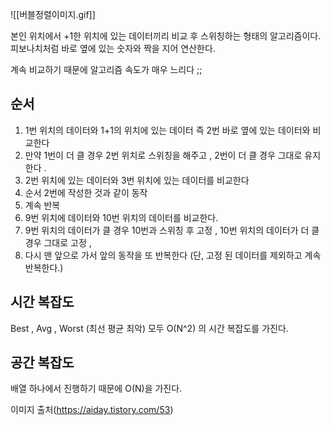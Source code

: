 ![[버블정렬이미지.gif]]

본인 위치에서 +1한 위치에 있는 데이터끼리 비교 후 스위칭하는 형태의 알고리즘이다.  
피보나치처럼 바로 옆에 있는 숫자와 짝을 지어 연산한다.  

계속 비교하기 때문에 알고리즘 속도가 매우 느리다 ;;  


## 순서 
1. 1번 위치의 데이터와 1+1의 위치에 있는 데이터 즉 2번 바로 옆에 있는 데이터와 비교한다 
2. 만약 1번이 더 클 경우 2번 위치로 스위칭을 해주고 , 2번이 더 클 경우 그대로 유지한다 . 
3. 2번 위치에 있는 데이터와 3번 위치에 있는 데이터를 비교한다 
4. 순서 2번에 작성한 것과 같이 동작 
5. 계속 반복 
6. 9번 위치에 데이터와 10번 위치의 데이터를 비교한다.
7. 9번 위치의 데이터가 클 경우 10번과 스위칭 후 고정 , 10번 위치의 데이터가 더 클 경우 그대로 고정 , 
8. 다시 맨 앞으로 가서 앞의 동작을 또 반복한다 (단, 고정 된 데이터를 제외하고 계속 반복한다.)


## 시간 복잡도
Best , Avg , Worst (최선 평균 최악) 모두 O(N^2) 의 시간 복잡도를 가진다.  

## 공간 복잡도 
배열 하나에서 진행하기 때문에 O(N)을 가진다. 


이미지 출처(https://aiday.tistory.com/53)
